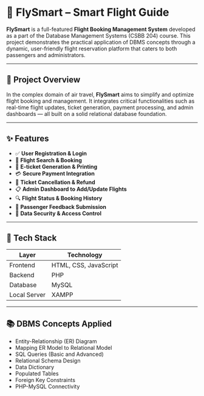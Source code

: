
# 🛫 FlySmart – Smart Flight Guide

**FlySmart** is a full-featured **Flight Booking Management System** developed as a part of the Database Management Systems (CSBB 204) course. This project demonstrates the practical application of DBMS concepts through a dynamic, user-friendly flight reservation platform that caters to both passengers and administrators.

---

## 📌 Project Overview

In the complex domain of air travel, **FlySmart** aims to simplify and optimize flight booking and management. It integrates critical functionalities such as real-time flight updates, ticket generation, payment processing, and admin dashboards — all built on a solid relational database foundation.

---

## ✨ Features

- ✅ **User Registration & Login**
- 🛫 **Flight Search & Booking**
- 🧾 **E-ticket Generation & Printing**
- 💳 **Secure Payment Integration**
- 🔁 **Ticket Cancellation & Refund**
- 📋 **Admin Dashboard to Add/Update Flights**
- 🔍 **Flight Status & Booking History**
- 💬 **Passenger Feedback Submission**
- 🔐 **Data Security & Access Control**

---

## 🧰 Tech Stack

| Layer       | Technology               |
|-------------|---------------------------|
| Frontend    | HTML, CSS, JavaScript     |
| Backend     | PHP                       |
| Database    | MySQL                     |
| Local Server| XAMPP                     |

---

## 📚 DBMS Concepts Applied

- Entity-Relationship (ER) Diagram
- Mapping ER Model to Relational Model
- SQL Queries (Basic and Advanced)
- Relational Schema Design
- Data Dictionary
- Populated Tables
- Foreign Key Constraints
- PHP-MySQL Connectivity





